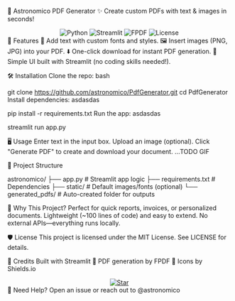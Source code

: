 📄 Astronomico PDF Generator
✨ Create custom PDFs with text & images in seconds!
<div align="center">
  <img src="https://img.shields.io/badge/Python-3.8+-blue?logo=python" alt="Python">
  <img src="https://img.shields.io/badge/Streamlit-FF4B4B?logo=streamlit" alt="Streamlit">
  <img src="https://img.shields.io/badge/FPDF-1.7.2-green" alt="FPDF">
  <img src="https://img.shields.io/github/license/yourusername/astronomico?color=orange" alt="License">
</div>
🚀 Features
📝 Add text with custom fonts and styles.
🖼️ Insert images (PNG, JPG) into your PDF.
⬇️ One-click download for instant PDF generation.
🎨 Simple UI built with Streamlit (no coding skills needed!).

🛠️ Installation
Clone the repo:
bash

git clone https://github.com/astronomico/PdfGenerator.git
cd PdfGenerator
Install dependencies:
asdasdas

pip install -r requirements.txt
Run the app:
asdasdas

streamlit run app.py

🖥️ Usage
Enter text in the input box.
Upload an image (optional).
Click "Generate PDF" to create and download your document.
...TODO GIF

📂 Project Structure

astronomico/
├── app.py              # Streamlit app logic
├── requirements.txt    # Dependencies
├── static/             # Default images/fonts (optional)
└── generated_pdfs/     # Auto-created folder for outputs

🌟 Why This Project?
Perfect for quick reports, invoices, or personalized documents.
Lightweight (~100 lines of code) and easy to extend.
No external APIs—everything runs locally.

🛡️ License
This project is licensed under the MIT License. See LICENSE for details.

🙌 Credits
Built with Streamlit 🎈
PDF generation by FPDF 📄
Icons by Shields.io
<div align="center">
  <a href="https://github.com/astronomico/PdfGenerator">
    <img src="https://img.shields.io/badge/🌟-Star_this_repo-yellow?style=for-the-badge" alt="Star">
  </a>
</div>
🔧 Need Help?
Open an issue or reach out to @astronomico
